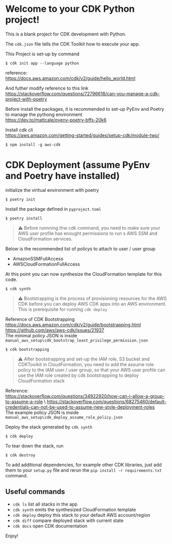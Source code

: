 
# Welcome to your CDK Python project!

This is a blank project for CDK development with Python.

The `cdk.json` file tells the CDK Toolkit how to execute your app.

This Project is set-up by command 
```
$ cdk init app --language python
```

reference:\
https://docs.aws.amazon.com/cdk/v2/guide/hello_world.html

And futher modify reference to this link\
https://stackoverflow.com/questions/72796618/can-you-manage-a-cdk-project-with-poetry

Before install the packages, it is recommended to set-up PyEnv and Poetry to manage the pythong environment\
https://dev.to/mattcale/pyenv-poetry-bffs-20k6

Install cdk cli\
https://aws.amazon.com/getting-started/guides/setup-cdk/module-two/

```
$ npm install -g aws-cdk
```

# CDK Deployment (assume PyEnv and Poetry have installed)

initialize the viritual environment with poetry

```
$ poetry init
```

Install the package defined in `pyproject.toml`

```
$ poetry install
```

>:warning: Before runnning thw cdk command, you need to make sure your AWS user profile has enought permissions to run s AWS SSM and CloudFormation services. 

Below is the recommended list of policys to attach to user / user group
- AmazonSSMFullAccess
- AWSCloudFormationFullAccess

At this point you can now synthesize the CloudFormation template for this code.

```
$ cdk synth
```

>:warning: Bootstrapping is the process of provisioning resources for the AWS CDK before you can deploy AWS CDK apps into an AWS environment. This is prerequisite for running `cdk deploy`

Reference of CDK Bootstrapping \
https://docs.aws.amazon.com/cdk/v2/guide/bootstrapping.html \
https://github.com/aws/aws-cdk/issues/21937 \
The minimal policy JSON is inside `manual_aws_setup\cdk_bootstrap_least_privilege_permission.json`
```
$ cdk bootstrapping
``` 

>:warning: After bootstrapping and set-up the IAM role, S3 bucket and CDKToolkit in CloudFormation, you need to add the assume role policy to the IAM user / user group, so that your AWS user profile can use the IAM role created by cdk bootstrappiing to deploy CloudFormation stack

Reference:\
https://stackoverflow.com/questions/34922920/how-can-i-allow-a-group-to-assume-a-role \ 
https://stackoverflow.com/questions/68275460/default-credentials-can-not-be-used-to-assume-new-style-deployment-roles \
The example policy JSON is inside `manual_aws_setup\cdk_deploy_assume_role_policy.json`

Deploy the stack generated by `cdk synth`
```
$ cdk deploy
```

To tear down the stack, run
```
$ cdk destroy
```

To add additional dependencies, for example other CDK libraries, just add
them to your `setup.py` file and rerun the `pip install -r requirements.txt`
command.

## Useful commands

 * `cdk ls`          list all stacks in the app
 * `cdk synth`       emits the synthesized CloudFormation template
 * `cdk deploy`      deploy this stack to your default AWS account/region
 * `cdk diff`        compare deployed stack with current state
 * `cdk docs`        open CDK documentation

Enjoy!

